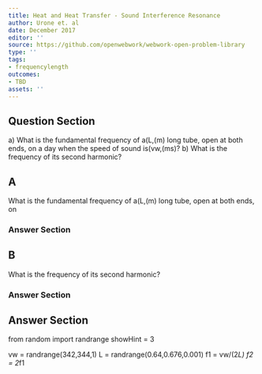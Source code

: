 ```yaml
---
title: Heat and Heat Transfer - Sound Interference Resonance
author: Urone et. al
date: December 2017
editor: ''
source: https://github.com/openwebwork/webwork-open-problem-library
type: ''
tags:
- frequencylength
outcomes:
- TBD
assets: ''
---
```


## Question Section 

a) What is the fundamental frequency of a(L,(m) long tube, open at both ends, on
a day when the speed of sound is(vw,(ms)?
b) What is the frequency of its second harmonic?
## A
What is the fundamental frequency of a(L,(m) long tube, open at both ends, on
### Answer Section
## B
What is the frequency of its second harmonic?
### Answer Section


## Answer Section

from random import randrange
showHint = 3

vw = randrange(342,344,1)
L = randrange(0.64,0.676,0.001)
f1 = vw/(2*L)
f2 = 2*f1